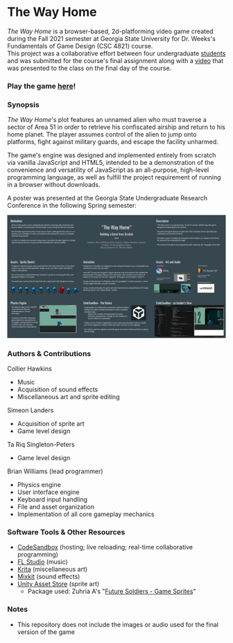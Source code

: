 # The Way Home
_The Way Home_ is a browser-based, 2d-platforming video game created during the Fall 2021 semester at Georgia State University for Dr. Weeks's Fundamentals of Game Design (CSC 4821) course.  
This project was a collaborative effort between four undergraduate [students](#authors--contributions) and was submitted for the course's final assignment along with a [video](https://youtu.be/Dy2eZXNsMgg) that was presented to the class on the final day of the course.

### Play the game [here](https://g9fr8w.csb.app/)!

### Synopsis
_The Way Home_'s plot features an unnamed alien who must traverse a sector of Area 51 in order to retrieve his confiscated airship and return to his home planet. The player assumes control of the alien to jump onto platforms, fight against military guards, and escape the facility unharmed.

The game's engine was designed and implemented entirely from scratch via vanilla JavaScript and HTML5, intended to be a demonstration of the convenience and versatility of JavaScript as an all-purpose, high-level programming language, as well as fulfill the project requirement of running in a browser without downloads.

A poster was presented at the Georgia State Undergraduate Research Conference in the following Spring semester:

![image failed to load](./GSURC_Poster.png)

### Authors & Contributions
Collier Hawkins
- Music
- Acquisition of sound effects
- Miscellaneous art and sprite editing

Simeon Landers
- Acquisition of sprite art
- Game level design

Ta Riq Singleton-Peters
- Game level design

Brian Williams (lead programmer)
- Physics engine
- User interface engine
- Keyboard input handling
- File and asset organization
- Implementation of all core gameplay mechanics

### Software Tools & Other Resources
- [CodeSandbox](https://codesandbox.io/) (hosting; live reloading; real-time collaborative programming)
- [FL Studio](https://www.image-line.com/fl-studio/) (music)
- [Krita](https://krita.org/en/) (miscellaneous art)
- [Mixkit](https://mixkit.co/) (sound effects)
- [Unity Asset Store](https://assetstore.unity.com/) (sprite art)
  - Package used: Zuhria A's "[Future Soldiers - Game Sprites](https://assetstore.unity.com/packages/2d/characters/future-soldiers-game-sprites-83741)"

### Notes
- This repository does not include the images or audio used for the final version of the game